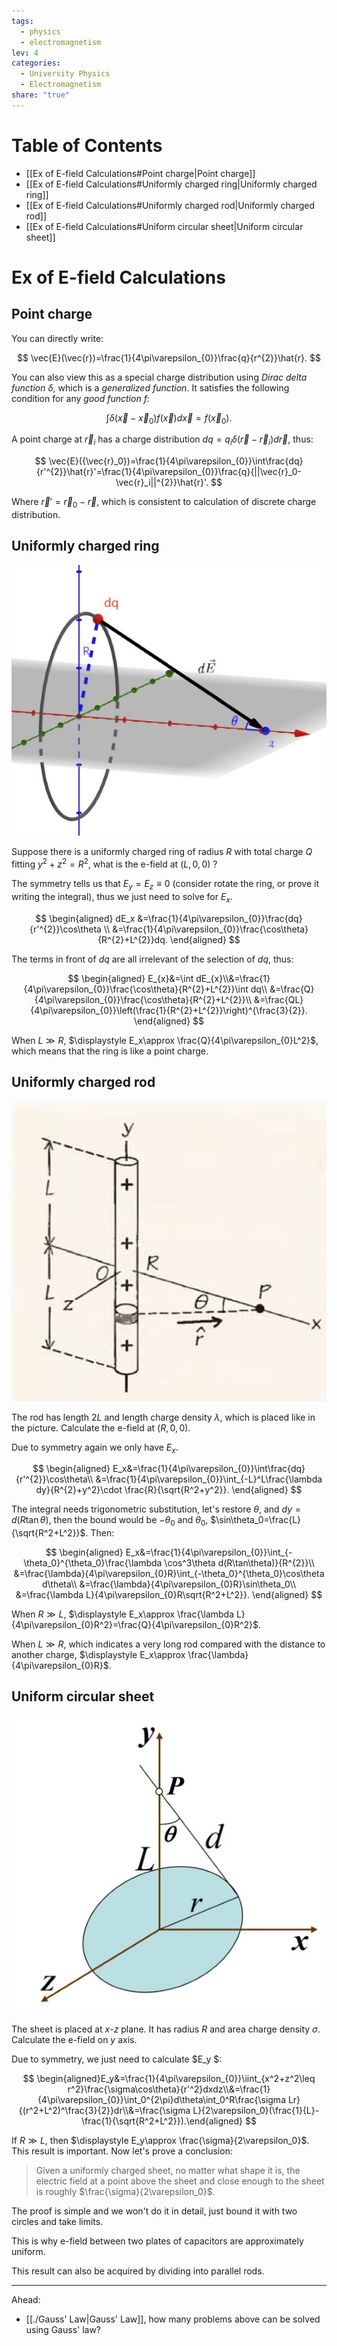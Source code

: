 ```yaml
---  
tags:  
  - physics  
  - electromagnetism  
lev: 4  
categories:  
  - University Physics  
  - Electromagnetism  
share: "true"  
---  
```

  
# Table of Contents  
  
- [[Ex of E-field Calculations#Point charge|Point charge]]  
- [[Ex of E-field Calculations#Uniformly charged ring|Uniformly charged ring]]  
- [[Ex of E-field Calculations#Uniformly charged rod|Uniformly charged rod]]  
- [[Ex of E-field Calculations#Uniform circular sheet|Uniform circular sheet]]  
  
# Ex of E-field Calculations  
  
## Point charge  
  
You can directly write:  
  
$$  
\vec{E}(\vec{r})=\frac{1}{4\pi\varepsilon_{0}}\frac{q}{r^{2}}\hat{r}.  
$$  
  
You can also view this as a special charge distribution using *Dirac delta function* $\delta$, which is a *generalized function*. It satisfies the following condition for any *good function* $f$:  
  
$$  
\int\delta(\vec{x}-\vec{x}_0)f(\vec{x})d\vec{x}=f(\vec{x}_0).  
$$  
  
A point charge at $\vec{r}_i$ has a charge distribution $dq=q_i\delta(\vec{r}-\vec{r}_i)d\vec{r}$, thus:  
  
$$  
\vec{E}({\vec{r}_0})=\frac{1}{4\pi\varepsilon_{0}}\int\frac{dq}{r'^{2}}\hat{r}'=\frac{1}{4\pi\varepsilon_{0}}\frac{q}{||\vec{r}_0-\vec{r}_i||^{2}}\hat{r}'.  
$$  
  
Where $\vec{r}'=\vec{r}_0-\vec{r}$, which is consistent to calculation of discrete charge distribution.  
  
## Uniformly charged ring  
  
![](../../Attachments/emls1img1.jpg)  
  
Suppose there is a uniformly charged ring of radius $R$ with total charge $Q$ fitting $y^2+z^2=R^2$, what is the e-field at $(L,0,0)$ ?  
  
The symmetry tells us that $E_y=E_z\equiv 0$ (consider rotate the ring, or prove it writing the integral), thus we just need to solve for $E_x$.  
  
$$  
\begin{aligned}  
dE_x &=\frac{1}{4\pi\varepsilon_{0}}\frac{dq}{r'^{2}}\cos\theta \\   
&=\frac{1}{4\pi\varepsilon_{0}}\frac{\cos\theta}{R^{2}+L^{2}}dq.  
\end{aligned}  
$$  
  
The terms in front of $dq$ are all irrelevant of the selection of $dq$, thus:  
  
$$  
\begin{aligned}  
E_{x}&=\int dE_{x}\\&=\frac{1}{4\pi\varepsilon_{0}}\frac{\cos\theta}{R^{2}+L^{2}}\int dq\\  
&=\frac{Q}{4\pi\varepsilon_{0}}\frac{\cos\theta}{R^{2}+L^{2}}\\  
&=\frac{QL}{4\pi\varepsilon_{0}}\left(\frac{1}{R^{2}+L^{2}}\right)^{\frac{3}{2}}.  
\end{aligned}  
$$  
  
When $L\gg R$,  $\displaystyle E_x\approx \frac{Q}{4\pi\varepsilon_{0}L^2}$, which means that the ring is like a point charge.  
  
## Uniformly charged rod  
  
![](../../Attachments/emls1img2.jpg)  
  
The rod has length $2L$ and length charge density $\lambda$, which is placed like in the picture. Calculate the e-field at $(R,0,0)$.  
  
Due to symmetry again we only have $E_x$.  
  
$$  
\begin{aligned}  
E_x&=\frac{1}{4\pi\varepsilon_{0}}\int\frac{dq}{r'^{2}}\cos\theta\\  
&=\frac{1}{4\pi\varepsilon_{0}}\int_{-L}^L\frac{\lambda dy}{R^{2}+y^2}\cdot \frac{R}{\sqrt{R^2+y^2}}.  
\end{aligned}  
$$  
  
The integral needs trigonometric substitution, let's restore $\theta$, and $dy=d(R\tan \theta)$, then the bound would be $-\theta_0$ and $\theta_0$, $\sin\theta_0=\frac{L}{\sqrt{R^2+L^2}}$. Then:  
  
$$  
\begin{aligned}  
E_x&=\frac{1}{4\pi\varepsilon_{0}}\int_{-\theta_0}^{\theta_0}\frac{\lambda \cos^3\theta d(R\tan\theta)}{R^{2}}\\  
&=\frac{\lambda}{4\pi\varepsilon_{0}R}\int_{-\theta_0}^{\theta_0}\cos\theta d\theta\\  
&=\frac{\lambda}{4\pi\varepsilon_{0}R}\sin\theta_0\\  
&=\frac{\lambda L}{4\pi\varepsilon_{0}R\sqrt{R^2+L^2}}.  
\end{aligned}  
$$  
  
When $R\gg L$, $\displaystyle E_x\approx \frac{\lambda L}{4\pi\varepsilon_{0}R^2}=\frac{Q}{4\pi\varepsilon_{0}R^2}$.  
  
When $L\gg R$, which indicates a very long rod compared with the distance to another charge,  $\displaystyle E_x\approx \frac{\lambda}{4\pi\varepsilon_{0}R}$.  
  
## Uniform circular sheet  
  
![](../../Attachments/emls1img3.jpg)  
  
The sheet is placed at $x$-$z$ plane. It has radius $R$ and area charge density $\sigma$. Calculate the e-field on $y$ axis.  
  
Due to symmetry, we just need to calculate $E_y $:  
  
$$  
\begin{aligned}E_y&=\frac{1}{4\pi\varepsilon_{0}}\iint_{x^2+z^2\leq r^2}\frac{\sigma\cos\theta}{r'^2}dxdz\\&=\frac{1}{4\pi\varepsilon_{0}}\int_0^{2\pi}d\theta\int_0^R\frac{\sigma Lr}{(r^2+L^2)^\frac{3}{2}}dr\\&=\frac{\sigma L}{2\varepsilon_0}(\frac{1}{L}-\frac{1}{\sqrt{R^2+L^2}}).\end{aligned}  
$$  
  
If $R\gg L$, then $\displaystyle E_y\approx \frac{\sigma}{2\varepsilon_0}$. This result is important. Now let's prove a conclusion:  
  
> Given a uniformly charged sheet, no matter what shape it is, the electric field at a point above the sheet and close enough to the sheet is roughly $\frac{\sigma}{2\varepsilon_0}$.  
  
The proof is simple and we won't do it in detail, just bound it with two circles and take limits.   
  
This is why e-field between two plates of capacitors are approximately uniform.  
  
This result can also be acquired by dividing into parallel rods.  
  
---  
Ahead:  
- [[./Gauss' Law|Gauss' Law]], how many problems above can be solved using Gauss' law?